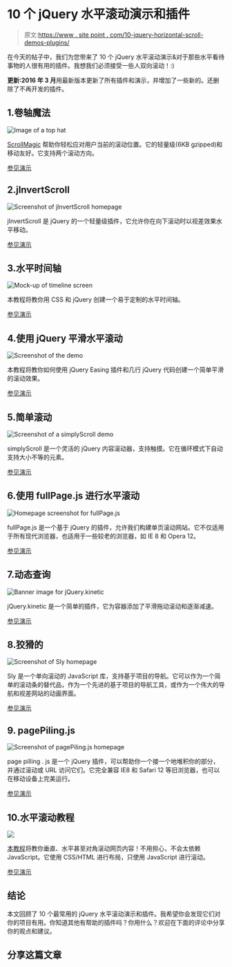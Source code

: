 # 10 个 jQuery 水平滚动演示和插件

> 原文:[https://www . site point . com/10-jquery-horizontal-scroll-demos-plugins/](https://www.sitepoint.com/10-jquery-horizontal-scroll-demos-plugins/)

在今天的帖子中，我们为您带来了 10 个 jQuery 水平滚动演示&对于那些水平看待事物的人很有用的插件。我想我们必须接受一些人双向滚动！:)

**更新:2016 年 3 月**用最新版本更新了所有插件和演示，并增加了一些新的。还删除了不再开发的插件。

## 1.卷轴魔法

![Image of a top hat](../Images/2fe6e445614c46fde403b71f67cc30c3.png)

[ScrollMagic](http://scrollmagic.io/) 帮助你轻松应对用户当前的滚动位置。它的轻量级(6KB gzipped)和移动友好。它支持两个滚动方向。

[参见演示](http://scrollmagic.io/examples/basic/going_horizontal.html)

## 2.jInvertScroll

![Screenshot of jInvertScroll homepage](../Images/5cd0dc0ec7c89b3bfd82e067a98d9e21.png)

jInvertScroll 是 jQuery 的一个轻量级插件，它允许你在向下滚动时以视差效果水平移动。

[参见演示](http://codepen.io/SitePoint/pen/MKExrG)

## 3.水平时间轴

![Mock-up of timeline screen](../Images/987f8a955c45ac4d5effcd3ea00d3e9f.png)

本教程将教你用 CSS 和 jQuery 创建一个易于定制的水平时间轴。

[参见演示](https://codyhouse.co/demo/horizontal-timeline/index.html)

## 4.使用 jQuery 平滑水平滚动

![Screenshot of the demo](../Images/a833def0a1794e53aa50cf5306e3e555.png)

本教程将教你如何使用 jQuery Easing 插件和几行 jQuery 代码创建一个简单平滑的滚动效果。

[参见演示](http://codepen.io/SitePoint/pen/WrZmME)

## 5.简单滚动

![Screenshot of a simplyScroll demo](../Images/3d30859146de026f439ecab578b0490a.png)

simplyScroll 是一个灵活的 jQuery 内容滚动器，支持触摸。它在循环模式下自动支持大小不等的元素。

[参见演示](http://codepen.io/SitePoint/pen/GoMedq)

## 6.使用 fullPage.js 进行水平滚动

![Homepage screenshot for fullPage.js](../Images/57fae6b2fd7c6f7c0baec16b0584cd3b.png)

fullPage.js 是一个基于 jQuery 的插件，允许我们构建单页滚动网站。它不仅适用于所有现代浏览器，也适用于一些较老的浏览器，如 IE 8 和 Opera 12。

[参见演示](http://codepen.io/ritz078/pen/wMPRzr)

## 7.动态查询

![Banner image for jQuery.kinetic](../Images/64918858c242ea22c8716f2c8c7dc631.png)

jQuery.kinetic 是一个简单的插件，它为容器添加了平滑拖动滚动和逐渐减速。

[参见演示](http://davetayls.me/jquery.kinetic/)

## 8.狡猾的

![Screenshot of Sly homepage](../Images/9e1fd1e0dd1f973b1d105c74fa70926b.png)

Sly 是一个单向滚动的 JavaScript 库，支持基于项目的导航。它可以作为一个简单的滚动条的替代品，作为一个先进的基于项目的导航工具，或作为一个伟大的导航和视差网站的动画界面。

[参见演示](http://codepen.io/ritz078/pen/bEYOov)

## 9\. pagePiling.js

![Screenshot of pagePiling.js homepage](../Images/cb3e22b1f35d883f0b07038cedcced19.png)

page pilling . js 是一个 jQuery 插件，可以帮助你一个接一个地堆积你的部分，并通过滚动或 URL 访问它们。它完全兼容 IE8 和 Safari 12 等旧浏览器，也可以在移动设备上完美运行。

[参见演示](http://alvarotrigo.com/pagePiling/examples/horizontalScroll.html)

## 10.水平滚动教程

![](../Images/1db19c650af61ce64f69c5b0b2016bb8.png)

[本教程](http://www.queness.com/post/356/create-a-vertical-horizontal-and-diagonal-sliding-content-website-with-jquery)将教你垂直、水平甚至对角滚动网页内容！不用担心，不会太依赖 JavaScript。它使用 CSS/HTML 进行布局，只使用 JavaScript 进行滚动。

[参见演示](http://codepen.io/SitePoint/pen/MKExqB)

## 结论

本文回顾了 10 个最常用的 jQuery 水平滚动演示和插件。我希望你会发现它们对你的项目有用。你知道其他有帮助的插件吗？你用什么？欢迎在下面的评论中分享你的观点和建议。

## 分享这篇文章